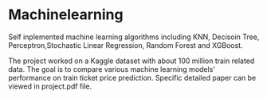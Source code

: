 # Machinelearning
Self inplemented machine learning algorithms including KNN, Decisoin Tree, Perceptron,Stochastic Linear Regression, Random Forest and XGBoost.

The project worked on a Kaggle dataset with about 100 million train related data. The goal is to compare various machine learning models' performance on train ticket price prediction. Specific detailed paper can be viewed in project.pdf file.
